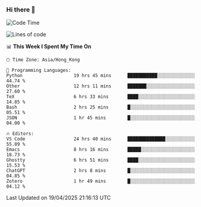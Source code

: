 ### Hi there 👋

<!--
**nicehiro/nicehiro** is a ✨ _special_ ✨ repository because its `README.md` (this file) appears on your GitHub profile.

Here are some ideas to get you started:

- 🔭 I’m currently working on ...
- 🌱 I’m currently learning ...
- 👯 I’m looking to collaborate on ...
- 🤔 I’m looking for help with ...
- 💬 Ask me about ...
- 📫 How to reach me: ...
- 😄 Pronouns: ...
- ⚡ Fun fact: ...
-->

<!--START_SECTION:waka-->
![Code Time](http://img.shields.io/badge/Code%20Time-550%20hrs%2018%20mins-blue)

![Lines of code](https://img.shields.io/badge/From%20Hello%20World%20I%27ve%20Written-1.6%20million%20lines%20of%20code-blue)

📊 **This Week I Spent My Time On** 

```text
🕑︎ Time Zone: Asia/Hong_Kong

💬 Programming Languages: 
Python                   19 hrs 45 mins      ███████████░░░░░░░░░░░░░░   44.74 % 
Other                    12 hrs 11 mins      ███████░░░░░░░░░░░░░░░░░░   27.60 % 
TeX                      6 hrs 33 mins       ████░░░░░░░░░░░░░░░░░░░░░   14.85 % 
Bash                     2 hrs 25 mins       █░░░░░░░░░░░░░░░░░░░░░░░░   05.51 % 
JSON                     1 hr 45 mins        █░░░░░░░░░░░░░░░░░░░░░░░░   04.00 % 

🔥 Editors: 
VS Code                  24 hrs 40 mins      ██████████████░░░░░░░░░░░   55.89 % 
Emacs                    8 hrs 16 mins       █████░░░░░░░░░░░░░░░░░░░░   18.73 % 
Ghostty                  6 hrs 51 mins       ████░░░░░░░░░░░░░░░░░░░░░   15.53 % 
ChatGPT                  2 hrs 8 mins        █░░░░░░░░░░░░░░░░░░░░░░░░   04.85 % 
Zotero                   1 hr 49 mins        █░░░░░░░░░░░░░░░░░░░░░░░░   04.12 % 
```


 Last Updated on 19/04/2025 21:16:13 UTC
<!--END_SECTION:waka-->
